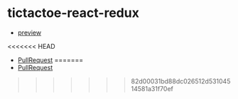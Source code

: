 # tictactoe-react-redux

- [preview](https://ezio17.github.io/tictactoe_react-redux/build/)

<<<<<<< HEAD
- [PullRequest](https://github.com/Ezio17/tictactoe_react-redux/pull/1)
=======
- [PullRequest](https://github.com/Ezio17/tictactoe_react-redux/pull/1)
>>>>>>> 82d00031bd88dc026512d53104514581a31f70ef
